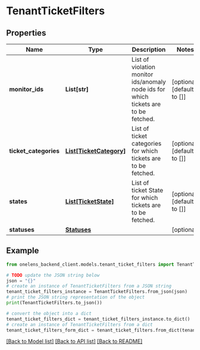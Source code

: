 # TenantTicketFilters


## Properties

Name | Type | Description | Notes
------------ | ------------- | ------------- | -------------
**monitor_ids** | **List[str]** | List of violation monitor ids/anomaly node ids for which tickets are to be fetched. | [optional] [default to []]
**ticket_categories** | [**List[TicketCategory]**](TicketCategory.md) | List of ticket categories for which tickets are to be fetched. | [optional] [default to []]
**states** | [**List[TicketState]**](TicketState.md) | List of ticket State for which tickets are to be fetched. | [optional] [default to []]
**statuses** | [**Statuses**](Statuses.md) |  | [optional] 

## Example

```python
from onelens_backend_client.models.tenant_ticket_filters import TenantTicketFilters

# TODO update the JSON string below
json = "{}"
# create an instance of TenantTicketFilters from a JSON string
tenant_ticket_filters_instance = TenantTicketFilters.from_json(json)
# print the JSON string representation of the object
print(TenantTicketFilters.to_json())

# convert the object into a dict
tenant_ticket_filters_dict = tenant_ticket_filters_instance.to_dict()
# create an instance of TenantTicketFilters from a dict
tenant_ticket_filters_form_dict = tenant_ticket_filters.from_dict(tenant_ticket_filters_dict)
```
[[Back to Model list]](../README.md#documentation-for-models) [[Back to API list]](../README.md#documentation-for-api-endpoints) [[Back to README]](../README.md)


